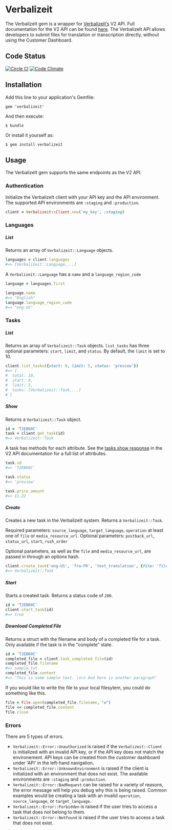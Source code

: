 # Verbalizeit

The VerbalizeIt gem is a wrapper for [VerbalizeIt’s](https://www.verbalizeit.com) V2 API. Full documentation for the V2 API can be found [here](https://customers.verbalizeit.com/api_documentation). The VerbalizeIt API allows developers to submit files for translation or transcription directly, without using the Customer Dashboard.

## Code Status

[![Circle CI](https://circleci.com/gh/VerbalizeItInc/verbalizeit.svg?style=svg)](https://circleci.com/gh/VerbalizeItInc/verbalizeit)
[![Code Climate](https://codeclimate.com/github/VerbalizeItInc/verbalizeit/badges/gpa.svg)](https://codeclimate.com/github/VerbalizeItInc/verbalizeit)

## Installation

Add this line to your application's Gemfile:

    gem 'verbalizeit'

And then execute:

    $ bundle

Or install it yourself as:

    $ gem install verbalizeit

## Usage

The VerbalizeIt gem supports the same endpoints as the V2 API.

### Authentication

Initialize the VerbalizeIt client with your API key and the API environment. The supported API environments are `:staging` and `:production`.

```ruby
client = Verbalizeit::Client.new('my_key', :staging)
```

### Languages

##### List

Returns an array of `Verbalizeit::Language` objects.

```ruby
languages = client.languages
#=> [Verbalizeit::Language,...]
```

A `Verbalizeit::Language` has a `name` and a `language_region_code`

```ruby
language = languages.first

language.name
#=> "English"
language.language_region_code 
#=> "eng-US"
```

### Tasks

##### List

Returns an array of `Verbalizeit::Task` objects. `list_tasks` has three optional parameters: `start`, `limit`, and `status`. By default, the `limit` is set to 10.

```ruby
client.list_tasks({start: 0, limit: 5, status: 'preview'})
#=> {
#  total: 10,
#  start: 0,
#  limit: 5,
#  tasks: [Verbalizeit::Task,...]
# }
```

##### Show

Returns a `Verbalizeit::Task` object.

```ruby
id = 'T2EB60C'
task = client.get_task(id)
#=> Verbalizeit::Task
```

A task has methods for each attribute. See the [tasks show response](https://customers.verbalizeit.com/api_documentation#tasks_show) in the V2 API documentation for a full list of attributes.

```ruby
task.id
#=> 'T2EB60C'

task.status
#=> 'preview'

task.price_amount
#=> 11.22
```

##### Create

Creates a new task in the VerbalizeIt system. Returns a `Verbalizeit::Task`.

Required parameters: `source_language`, `target_language`, `operation` at least one of `file` or `media_resource_url`.
Optional parameters: `postback_url`, `status_url`, `start`, `rush_order`

Optional parameters, as well as the `file` and `media_resource_url`, are passed in through an options hash.

```ruby
client.create_task('eng-US', 'fra-FR', 'text_translation', {file: 'file.xliff', postback_url: 'https://www.postback.com'})
#=> Verbalizeit::Task
```

##### Start

Starts a created task. Returns a status code of `200`.

```ruby
id = 'T2EB60C'
client.start_task(id)
#=> true
```

##### Download Completed File

Returns a struct with the filename and body of a completed file for a task. Only available if the task is in the "complete" state.

```ruby
id = 'T2EB60C'
completed_file = client.task_completed_file(id)
completed_file.filename
#=> sample.txt
completed_file.content
#=> "This is some sample text. \n\n And here is another paragraph"
```

If you would like to write the file to your local filesytem, you could do something like this.

```ruby
file = File.open(completed_file.filename, "w")
file << completed_file.content
file.close
```

### Errors

There are 5 types of errors.

* `Verbalizeit::Error::Unauthorized` is raised if the `Verbalizeit::Client` is initialized with an invalid API key, or if the API key does not match the environement. API keys can be created from the customer dashboard under 'API' in the left-hand navigation.
* `Verbalizeit::Error::UnknownEnvironment` is raised if the client is initialized with an environment that does not exist. The available environments are `:staging` and `:production`.
* `Verbalizeit::Error::BadRequest` can be raised for a variety of reasons, the error message will help you debug why this is being raised. Common examples would be creating a task with an invalid `operation`, `source_language`, or `target_language`.
* `Verbalizeit::Error::Forbidden` is raised if the user tries to access a task that does not belong to them.
* `Verbalizeit::Error::NotFound` is raised if the user tries to access a task that does not exist.

